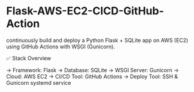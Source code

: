# Flask-AWS-EC2-CICD-GitHub-Action
continuously build and deploy a Python Flask + SQLite app on AWS (EC2) using GitHub Actions with WSGI (Gunicorn).

✅ Stack Overview

-> Framework: Flask
-> Database: SQLite
-> WSGI Server: Gunicorn
-> Cloud: AWS EC2
-> CI/CD Tool: GitHub Actions
-> Deploy Tool: SSH & Gunicorn systemd service
